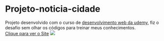 # Projeto-noticia-cidade
Projeto desenvolvido com o curso de <a href="https://www.udemy.com/course/web-completo/" target="_blank" ref="external">desenvolvimento web da udemy</a>, fiz o desafio sem olhar os códigos para treinar meus conhecimentos.<br>
<a href="https://geffersoncosta.github.io/Projeto-noticia-cidade/index.html" target="_blank">Clique para ver o Site</a>
<img src="https://geffersoncosta.github.io/Projeto-noticia-cidade/imagens/foto1.png">


